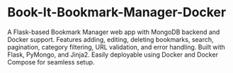 # Book-It-Bookmark-Manager-Docker
A Flask-based Bookmark Manager web app with MongoDB backend and Docker support. Features adding, editing, deleting bookmarks, search, pagination, category filtering, URL validation, and error handling. Built with Flask, PyMongo, and Jinja2. Easily deployable using Docker and Docker Compose for seamless setup.
